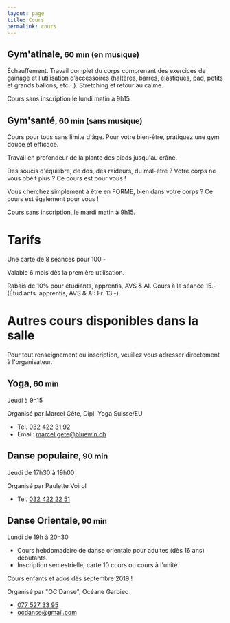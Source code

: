 ```yaml
---
layout: page
title: Cours
permalink: cours
---
```


## Gym'atinale<small>, 60 min (en musique)</small>

Échauffement. Travail complet du corps comprenant des exercices de gainage et l’utilisation d’accessoires (haltères, barres, élastiques, pad, petits et grands ballons, etc...). Stretching et retour au calme.

Cours sans inscription le lundi matin à 9h15.

## Gym'santé<small>, 60 min (sans musique)</small>

Cours pour tous sans limite d'âge. Pour votre bien-être, pratiquez une gym douce et efficace.

Travail en profondeur de la plante des pieds jusqu'au crâne.

Des soucis d'équilibre, de dos, des raideurs, du mal-être ? Votre corps ne vous obéit plus ? Ce cours est pour vous !

Vous cherchez simplement à être en FORME, bien dans votre corps ? Ce cours est également pour vous !

Cours sans inscription, le mardi matin à 9h15.

# Tarifs

Une carte de 8 séances pour 100.-

Valable 6 mois dès la première utilisation.

Rabais de 10% pour étudiants, apprentis, AVS & AI. Cours à la séance 15.- (Étudiants. apprentis, AVS & AI: Fr. 13.-).

# Autres cours disponibles dans la salle

Pour tout renseignement ou inscription, veuillez vous adresser directement à l'organisateur.

## Yoga<small>, 60 min</small>

Jeudi à 9h15

Organisé par Marcel Gête, Dipl. Yoga Suisse/EU

- Tel. [032 422 31 92](tel:+41324223192)
- Email: <marcel.gete@bluewin.ch>

## Danse populaire<small>, 90 min</small>

Jeudi de 17h30 à 19h00

Organisé par Paulette Voirol

- Tel. [032 422 22 51](tel:+41324222251)

## Danse Orientale<small>, 90 min</small>

Lundi de 19h à 20h30

- Cours hebdomadaire de danse orientale pour adultes (dès 16 ans) débutants.
- Inscription semestrielle, carte 10 cours ou cours à l'unité.

Cours enfants et ados dès septembre 2019 !

Organisé par "OC’Danse", Océane Garbiec

- [077 527 33 95](tel:+41775273395)
- <ocdanse@gmail.com>
